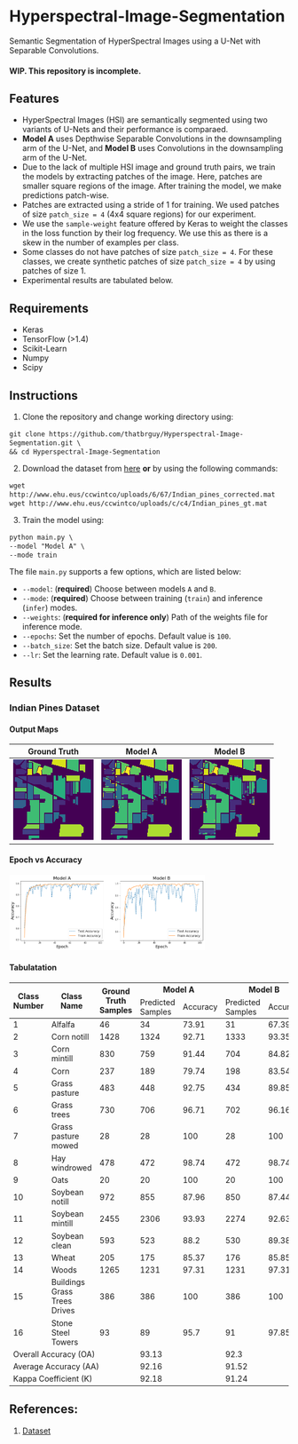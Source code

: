 # Hyperspectral-Image-Segmentation
Semantic Segmentation of HyperSpectral Images using a U-Net with Separable Convolutions.

#### WIP. This repository is incomplete.

## Features
- HyperSpectral Images (HSI) are semantically segmented using two variants of U-Nets and their performance is comparaed.
- **Model A** uses Depthwise Separable Convolutions in the downsampling arm of the U-Net, and **Model B** uses Convolutions in the downsampling arm of the U-Net. 
- Due to the lack of multiple HSI image and ground truth pairs, we train the models by extracting patches of the image. Here, patches are smaller square regions of the image. After training the model, we make predictions patch-wise. 
- Patches are extracted using a stride of 1 for training. We used patches of size `patch_size = 4` (4x4 square regions) for our experiment.
- We use the `sample-weight` feature offered by Keras to weight the classes in the loss function by their log frequency. We use this as there is a skew in the number of examples per class.
- Some classes do not have patches of size `patch_size = 4`. For these classes, we create synthetic patches of size `patch_size = 4` by using patches of size 1. 
- Experimental results are tabulated below.

## Requirements
- Keras
- TensorFlow (>1.4)
- Scikit-Learn
- Numpy
- Scipy

## Instructions
1. Clone the repository and change working directory using:
```
git clone https://github.com/thatbrguy/Hyperspectral-Image-Segmentation.git \
&& cd Hyperspectral-Image-Segmentation
```
2. Download the dataset from [here](http://www.ehu.eus/ccwintco/index.php/Hyperspectral_Remote_Sensing_Scenes#Indian_Pines) **or** by using the following commands:
```
wget http://www.ehu.eus/ccwintco/uploads/6/67/Indian_pines_corrected.mat
wget http://www.ehu.eus/ccwintco/uploads/c/c4/Indian_pines_gt.mat
```
3. Train the model using:
```
python main.py \
--model "Model A" \
--mode train
```
The file `main.py` supports a few options, which are listed below:
- `--model`: (**required**) Choose between models `A` and `B`.
- `--mode`: (**required**) Choose between training (`train`) and inference (`infer`) modes.
- `--weights`: (**required for inference only**) Path of the weights file for inference mode.
- `--epochs`: Set the number of epochs. Default value is `100`.
- `--batch_size`: Set the batch size. Default value is `200`.
- `--lr`: Set the learning rate. Default value is `0.001`.

## Results

### Indian Pines Dataset

#### Output Maps
|    Ground Truth   	|         Model A        	|         Model B         	|
|:-----------------:	|:----------------------:	|:-----------------------:	|
| ![GT](src/gt.png) 	| ![modelA](src/sep.png) 	| ![modelB](src/conv.png) 	|

#### Epoch vs Accuracy
<img width=70% height=70% src="/src/accfinal.png" alt="Plot"></img>

#### Tabulatation

<table>
  <thead>
    <tr>
      <th rowspan="2">Class Number</th>
      <th rowspan="2">Class Name</th>
      <th rowspan="2">Ground Truth Samples</th>
      <th colspan="2">Model A</th>
      <th colspan="2">Model B</th>
    </tr>
    <tr>
      <td>Predicted Samples</td>
      <td>Accuracy</td>
      <td>Predicted Samples</td>
      <td>Accuracy</td>
    </tr>
   </thead>
   <tbody>
    <tr>
      <td>1</td>
      <td>Alfalfa</td>
      <td>46</td>
      <td>34</td>
      <td>73.91</td>
      <td>31</td>
      <td>67.39</td>
    </tr>
    <tr>
      <td>2</td>
      <td>Corn notill</td>
      <td>1428</td>
      <td>1324</td>
      <td>92.71</td>
      <td>1333</td>
      <td>93.35</td>
    </tr>
    <tr>
      <td>3</td>
      <td>Corn mintill</td>
      <td>830</td>
      <td>759</td>
      <td>91.44</td>
      <td>704</td>
      <td>84.82</td>
    </tr>
    <tr>
      <td>4</td>
      <td>Corn</td>
      <td>237</td>
      <td>189</td>
      <td>79.74</td>
      <td>198</td>
      <td>83.54</td>
    </tr>
    <tr>
      <td>5</td>
      <td>Grass pasture</td>
      <td>483</td>
      <td>448</td>
      <td>92.75</td>
      <td>434</td>
      <td>89.85</td>
    </tr>
    <tr>
      <td>6</td>
      <td>Grass trees</td>
      <td>730</td>
      <td>706</td>
      <td>96.71</td>
      <td>702</td>
      <td>96.16</td>
    </tr>
    <tr>
      <td>7</td>
      <td>Grass pasture mowed</td>
      <td>28</td>
      <td>28</td>
      <td>100</td>
      <td>28</td>
      <td>100</td>
    </tr>
    <tr>
      <td>8</td>
      <td>Hay windrowed</td>
      <td>478</td>
      <td>472</td>
      <td>98.74</td>
      <td>472</td>
      <td>98.74</td>
    </tr>
    <tr>
      <td>9</td>
      <td>Oats</td>
      <td>20</td>
      <td>20</td>
      <td>100</td>
      <td>20</td>
      <td>100</td>
    </tr>
    <tr>
      <td>10</td>
      <td>Soybean notill</td>
      <td>972</td>
      <td>855</td>
      <td>87.96</td>
      <td>850</td>
      <td>87.44</td>
    </tr>
    <tr>
      <td>11</td>
      <td>Soybean mintill</td>
      <td>2455</td>
      <td>2306</td>
      <td>93.93</td>
      <td>2274</td>
      <td>92.63</td>
    </tr>
    <tr>
      <td>12</td>
      <td>Soybean clean</td>
      <td>593</td>
      <td>523</td>
      <td>88.2</td>
      <td>530</td>
      <td>89.38</td>
    </tr>
    <tr>
      <td>13</td>
      <td>Wheat</td>
      <td>205</td>
      <td>175</td>
      <td>85.37</td>
      <td>176</td>
      <td>85.85</td>
    </tr>
    <tr>
      <td>14</td>
      <td>Woods</td>
      <td>1265</td>
      <td>1231</td>
      <td>97.31</td>
      <td>1231</td>
      <td>97.31</td>
    </tr>
    <tr>
      <td>15</td>
      <td>Buildings Grass Trees Drives</td>
      <td>386</td>
      <td>386</td>
      <td>100</td>
      <td>386</td>
      <td>100</td>
    </tr>
    <tr>
      <td>16</td>
      <td>Stone Steel Towers</td>
      <td>93</td>
      <td>89</td>
      <td>95.7</td>
      <td>91</td>
      <td>97.85</td>
    </tr>
    <tr>
      <td colspan="3">Overall Accuracy (OA)</td>
      <td colspan="2">93.13</td>
      <td colspan="2">92.3</td>
    </tr>
    <tr>
      <td colspan="3">Average Accuracy (AA)</td>
      <td colspan="2">92.16</td>
      <td colspan="2">91.52</td>
    </tr>
    <tr>
      <td colspan="3">Kappa Coefficient (K)</td>
      <td colspan="2">92.18</td>
      <td colspan="2">91.24</td>
    </tr>
  </tbody>
</table>

## References:
1. [Dataset](http://www.ehu.eus/ccwintco/index.php/Hyperspectral_Remote_Sensing_Scenes#Indian_Pines)
